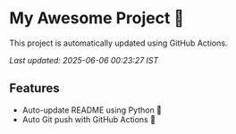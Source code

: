 # My Awesome Project 🚀

This project is automatically updated using GitHub Actions.

_Last updated: 2025-06-06 00:23:27 IST_

## Features
- Auto-update README using Python 🐍
- Auto Git push with GitHub Actions 🤖
